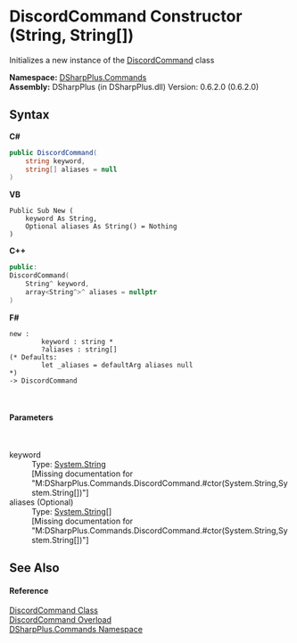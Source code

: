 # DiscordCommand Constructor (String, String[])
 

Initializes a new instance of the <a href="134e2355-3212-b6c0-d76a-fc66459fdcfe">DiscordCommand</a> class

**Namespace:**&nbsp;<a href="fc38a4a5-4979-fd82-c5c3-f5d7b478e6e0">DSharpPlus.Commands</a><br />**Assembly:**&nbsp;DSharpPlus (in DSharpPlus.dll) Version: 0.6.2.0 (0.6.2.0)

## Syntax

**C#**<br />
``` C#
public DiscordCommand(
	string keyword,
	string[] aliases = null
)
```

**VB**<br />
``` VB
Public Sub New ( 
	keyword As String,
	Optional aliases As String() = Nothing
)
```

**C++**<br />
``` C++
public:
DiscordCommand(
	String^ keyword, 
	array<String^>^ aliases = nullptr
)
```

**F#**<br />
``` F#
new : 
        keyword : string * 
        ?aliases : string[] 
(* Defaults:
        let _aliases = defaultArg aliases null
*)
-> DiscordCommand
```

<br />

#### Parameters
&nbsp;<dl><dt>keyword</dt><dd>Type: <a href="http://msdn2.microsoft.com/en-us/library/s1wwdcbf" target="_blank">System.String</a><br />\[Missing <param name="keyword"/> documentation for "M:DSharpPlus.Commands.DiscordCommand.#ctor(System.String,System.String[])"\]</dd><dt>aliases (Optional)</dt><dd>Type: <a href="http://msdn2.microsoft.com/en-us/library/s1wwdcbf" target="_blank">System.String</a>[]<br />\[Missing <param name="aliases"/> documentation for "M:DSharpPlus.Commands.DiscordCommand.#ctor(System.String,System.String[])"\]</dd></dl>

## See Also


#### Reference
<a href="134e2355-3212-b6c0-d76a-fc66459fdcfe">DiscordCommand Class</a><br /><a href="c80c0e1e-a9a2-7019-9098-f334e47975d2">DiscordCommand Overload</a><br /><a href="fc38a4a5-4979-fd82-c5c3-f5d7b478e6e0">DSharpPlus.Commands Namespace</a><br />